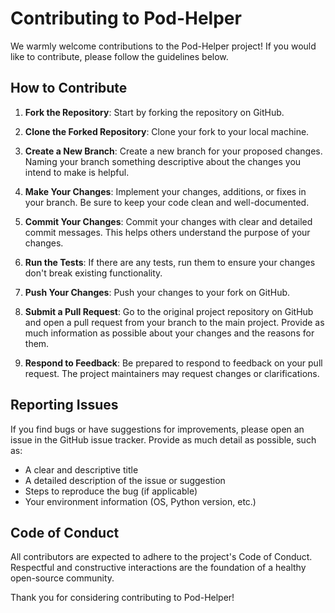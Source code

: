 
# Contributing to Pod-Helper

We warmly welcome contributions to the Pod-Helper project! If you would like to contribute, please follow the guidelines below.

## How to Contribute

1. **Fork the Repository**: Start by forking the repository on GitHub.

2. **Clone the Forked Repository**: Clone your fork to your local machine.

3. **Create a New Branch**: Create a new branch for your proposed changes. Naming your branch something descriptive about the changes you intend to make is helpful.

4. **Make Your Changes**: Implement your changes, additions, or fixes in your branch. Be sure to keep your code clean and well-documented.

5. **Commit Your Changes**: Commit your changes with clear and detailed commit messages. This helps others understand the purpose of your changes.

6. **Run the Tests**: If there are any tests, run them to ensure your changes don't break existing functionality.

7. **Push Your Changes**: Push your changes to your fork on GitHub.

8. **Submit a Pull Request**: Go to the original project repository on GitHub and open a pull request from your branch to the main project. Provide as much information as possible about your changes and the reasons for them.

9. **Respond to Feedback**: Be prepared to respond to feedback on your pull request. The project maintainers may request changes or clarifications.

## Reporting Issues

If you find bugs or have suggestions for improvements, please open an issue in the GitHub issue tracker. Provide as much detail as possible, such as:

- A clear and descriptive title
- A detailed description of the issue or suggestion
- Steps to reproduce the bug (if applicable)
- Your environment information (OS, Python version, etc.)

## Code of Conduct

All contributors are expected to adhere to the project's Code of Conduct. Respectful and constructive interactions are the foundation of a healthy open-source community.

Thank you for considering contributing to Pod-Helper!
